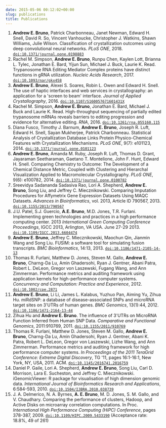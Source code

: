 ```yaml
---
date: 2015-05-06 00:12:02+00:00
slug: publications
title: Publications
---
```


1. **Andrew E. Bruno**, Patrick Charbonneau, Janet Newman, Edward H. Snell, David
   R. So, Vincent Vanhoucke, Christopher J. Watkins, Shawn Williams, Julie Wilson.
   Classification of crystallization outcomes using deep convolutional neural
   networks. *PLoS ONE*, 2018. [`doi:10.1371/journal.pone.0198883`](https://doi.org/10.1371/journal.pone.0198883)
1. Rachel M. Simpson, **Andrew E. Bruno**, Runpu Chen, Kaylen Lott, Brianna L.
   Tylec, Jonathan E. Bard, Yijun Sun, Michael J. Buck, Laurie K. Read.
   Trypanosome RNA Editing Mediator Complex proteins have distinct functions in
   gRNA utilization. *Nucleic Acids Research*, 2017.
   [`doi:10.1093/nar/gkx458`](https://doi.org/10.1093/nar/gkx458)
1. **Andrew E. Bruno**, Alexei S. Soares, Robin L. Owen and Edward H. Snell. The
   use of haptic interfaces and web services in crystallography: an application
   for a 'screen to beam' interface. *Journal of Applied Crystallography*, 2016.
   [`doi:10.1107/S160057671601431X`](https://doi.org/10.1107/S160057671601431X)
1. Rachel M. Simpson, **Andrew E. Bruno**, Jonathan E. Bard, Michael J. Buck and
   Laurie K. Read. High-throughput sequencing of partially edited trypanosome
   mRNAs reveals barriers to editing progression and evidence for alternative
   editing. *RNA*, 2016.
   [`doi:10.1261/rna.055160.115`](http://dx.doi.org/10.1261/rna.055160.115)
1. Diana Fusco, Timothy J. Barnum, **Andrew E. Bruno**, Joseph R. Luft, Edward H.
   Snell, Sayan Mukherjee, Patrick Charbonneau. Statistical Analysis of
   Crystallization Database Links Protein Physico-Chemical Features with
   Crystallization Mechanisms. *PLoS ONE*, 9(7): e101123, 2014.
   [`doi:10.1371/journal.pone.0101123`](http://dx.doi.org/10.1371/journal.pone.0101123)
1. **Andrew E. Bruno**, Amanda M. Ruby, Joseph R. Luft, Thomas D. Grant, Jayaraman
   Seetharaman, Gaetano T. Montelione, John F. Hunt, Edward H. Snell. Comparing
   Chemistry to Outcome: The Development of a Chemical Distance Metric, Coupled
   with Clustering and Hierarchal Visualization Applied to Macromolecular
   Crystallography. *PLoS ONE*, 9(6): e100782, 2014.
   [`doi:10.1371/journal.pone.0100782`](http://dx.doi.org/10.1371/journal.pone.0100782)
1. Sreevidya Sadananda Sadasiva Rao, Lori A. Shepherd, **Andrew E. Bruno**, Song
   Liu, and Jeffrey C. Miecznikowski. Comparing Imputation Procedures for
   Affymetrix Gene Expression Datasets Using MAQC Datasets. *Advances in
   Bioinformatics*, vol. 2013, Article ID 790567, 2013.
   [`doi:10.1155/2013/790567`](http://dx.doi.org/10.1155/2013/790567)
1. J.U. Patel, S.J. Guercio, **A.E. Bruno**, M.D. Jones, T.R. Furlani. Implementing
   green technologies and practices in a high performance computing center. 2013
   *International Green Computing Conference Proceedings*, IGCC 2013, Arlington, VA
   USA. June 27-29 2013.
   [`doi:10.1109/IGCC.2013.6604474`](http://dx.doi.org/10.1109/IGCC.2013.6604474)
1. **Andrew E. Bruno**, Jeffrey C. Miecznikowski, Maochun Qin, Jianmin Wang and
   Song Liu. FUSIM: a software tool for simulating fusion transcripts. *BMC Bioinformatics*,
    14:13, 2013. [`doi:10.1186/1471-2105-14-13`](http://dx.doi.org/10.1186/1471-2105-14-13)
1. Thomas R. Furlani, Matthew D. Jones, Steven M. Gallo, **Andrew E. Bruno**,
   Charng-Da Lu, Amin Ghadersohi, Ryan J. Gentner, Abani Patra, Robert L. DeLeon,
   Gregor von Laszewski, Fugang Wang, and Ann Zimmerman. Performance metrics and
   auditing framework using application kernels for high-performance computer
   systems. *Concurrency and Computation: Practice and Experience*, 2012.
   [`doi:10.1002/cpe.2871`](http://dx.doi.org/10.1002/cpe.2871)
1. **Andrew E. Bruno**, Li Li, James L. Kalabus, Yuzhuo Pan, Aiming Yu, Zihua Hu.
   miRdSNP: a database of disease-associated SNPs and microRNA target sites on
   3'UTRs of human genes. *BMC Genomics*, 13(1):44, 2012.
   [`doi:10.1186/1471-2164-13-44`](http://dx.doi.org/10.1186/1471-2164-13-44)
1. Zihua Hu and **Andrew E. Bruno**. The influence of 3'UTRs on MicroRNA Function
   Inferred from Human SNP Data. *Comparative and Functional Genomics*, 2011:910769, 2011.
   [`doi:10.1155/2011/910769`](http://dx.doi.org/10.1155/2011/910769)
1. Thomas R. Furlani, Matthew D. Jones, Steven M. Gallo, **Andrew E. Bruno**,
   Charng-Da Lu, Amin Ghadersohi, Ryan J. Gentner, Abani K. Patra, Robert L.
   DeLeon, Gregor von Laszewski, Lizhe Wang, and Ann Zimmerman. Performance
   metrics and auditing framework for high performance computer systems. *In
   Proceedings of the 2011 TeraGrid Conference: Extreme Digital Discovery*, TG '11,
   pages 16:1-16:1, New York, NY, USA, 2011. ACM. [`doi:10.1145/2016741.2016759`](http://dx.doi.org/10.1145/2016741.2016759)
1. Daniel P. Gaile, Lori A. Shepherd, **Andrew E. Bruno**, Song Liu, Carl D.
   Morrison, Lara E. Sucheston, and Jeffrey C. Miecznikowski. iGenomicViewer: R
   package for visualisation of high dimension genomic data. *International Journal
   of Bioinformatics Research and Applications*, 6:584-593, 2010.
   [`doi:10.1504/IJBRA.2010.038739`](http://dx.doi.org/10.1504/IJBRA.2010.038739)
1. J. A. Delmerico, N. A. Byrnes, **A. E. Bruno**, M. D. Jones, S. M. Gallo, and V.
   Chaudhary. Comparing the performance of clusters, Hadoop, and Active Disks on
   microarray correlation computations. In Proc. *International High Performance
   Computing (HiPC) Conference*, pages 378-387, 2009.
   [`doi:10.1109/HIPC.2009.5433190`](http://dx.doi.org/10.1109/HIPC.2009.5433190) (Acceptance rate: 18.8%, 49 of 261)
